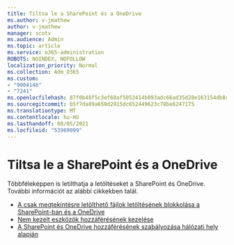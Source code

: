 ```yaml
---
title: Tiltsa le a SharePoint és a OneDrive
ms.author: v-jmathew
author: v-jmathew
manager: scotv
ms.audience: Admin
ms.topic: article
ms.service: o365-administration
ROBOTS: NOINDEX, NOFOLLOW
localization_priority: Normal
ms.collection: Adm_O365
ms.custom:
- "9004146"
- "7241"
ms.openlocfilehash: 87f0b48f5c3ef68af5053414b893adc66ad35d28e163154db8c3f2b3a52cf4a7
ms.sourcegitcommit: b5f7da89a650d2915dc652449623c78be6247175
ms.translationtype: MT
ms.contentlocale: hu-HU
ms.lasthandoff: 08/05/2021
ms.locfileid: "53969099"
---
```

# <a name="block-downloads-for-sharepoint-and-onedrive"></a>Tiltsa le a SharePoint és a OneDrive

Többféleképpen is letilthatja a letöltéseket a SharePoint és OneDrive. További információt az alábbi cikkekben talál.

- [A csak megtekintésre letölthető fájlok letöltésének blokkolása a SharePoint-ban és a OneDrive](https://support.microsoft.com/office/block-downloads-for-view-only-files-in-sharepoint-and-onedrive-6051184b-62ac-4149-b874-13dcd40ef91e)
- [Nem kezelt eszközök hozzáférésének kezelése](https://docs.microsoft.com/sharepoint/control-access-from-unmanaged-devices)
- [A SharePoint és OneDrive hozzáférésének szabályozása hálózati hely alapján](https://docs.microsoft.com/sharepoint/control-access-based-on-network-location)
